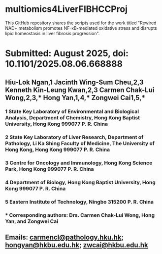 # multiomics4LiverFIBHCCProj
This GitHub repository shares the scripts used for the work titled "Rewired NAD+ metabolism promotes NF-κB-mediated oxidative stress and disrupts lipid homeostasis in liver fibrosis progression".

# Submitted: August 2025, doi: 10.1101/2025.08.06.668888
## Hiu-Lok Ngan,1 Jacinth Wing-Sum Cheu,2,3 Kenneth Kin-Leung Kwan,2,3 Carmen Chak-Lui Wong,2,3,* Hong Yan,1,4,* Zongwei Cai1,5,*
### 1 State Key Laboratory of Environmental and Biological Analysis, Department of Chemistry, Hong Kong Baptist University, Hong Kong 999077 P. R. China
### 2 State Key Laboratory of Liver Research, Department of Pathology, Li Ka Shing Faculty of Medicine, The University of Hong Kong, Hong Kong 999077 P. R. China
### 3 Centre for Oncology and Immunology, Hong Kong Science Park, Hong Kong 999077 P. R. China
### 4 Department of Biology, Hong Kong Baptist University, Hong Kong 999077 P. R. China
### 5 Eastern Institute of Technology, Ningbo 315200 P. R. China
### * Corresponding authors: Drs. Carmen Chak-Lui Wong, Hong Yan, and Zongwei Cai
## Emails: carmencl@pathology.hku.hk; hongyan@hkbu.edu.hk; zwcai@hkbu.edu.hk
